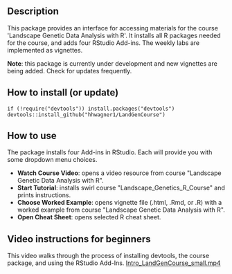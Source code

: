 ## Description
This package provides an interface for accessing materials for the course 'Landscape Genetic Data Analysis with R'. It installs all R packages needed for the course, and adds four RStudio Add-ins. The weekly labs are implemented as vignettes.

**Note**: this package is currently under development and new vignettes are being added. Check for updates frequently.

## How to install (or update)
```{r}
if (!require("devtools")) install.packages("devtools")
devtools::install_github("hhwagner1/LandGenCourse")
```

## How to use
The package installs four Add-ins in RStudio. Each will provide you with some dropdown menu choices.

- **Watch Course Video**: opens a video resource from course "Landscape Genetic Data Analysis with R".
- **Start Tutorial**: installs swirl course "Landscape_Genetics_R_Course" and prints instructions.
- **Choose Worked Example**: opens vignette file (.html, .Rmd, or .R) with a worked example from course "Landscape Genetic Data Analysis with R".
- **Open Cheat Sheet**: opens selected R cheat sheet.

## Video instructions for beginners
This video walks through the process of installing devtools, the course package, and using the RStudio Add-Ins.
<a href="https://www.dropbox.com/s/598kwim7x09m47t/Intro_LandGenCourse_small.mp4?dl=0" target="_blank">Intro_LandGenCourse_small.mp4</a>
